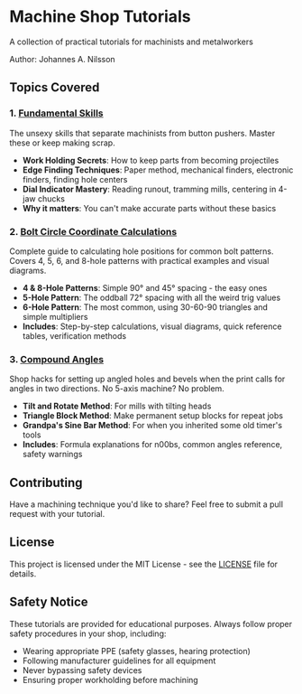 # Machine Shop Tutorials

A collection of practical tutorials for machinists and metalworkers

Author: Johannes A. Nilsson

## Topics Covered

### 1. [Fundamental Skills](./fundamental_skills/README.md)

The unsexy skills that separate machinists from button pushers. Master these or keep making scrap.

- **Work Holding Secrets**: How to keep parts from becoming projectiles
- **Edge Finding Techniques**: Paper method, mechanical finders, electronic finders, finding hole centers
- **Dial Indicator Mastery**: Reading runout, tramming mills, centering in 4-jaw chucks
- **Why it matters**: You can't make accurate parts without these basics

### 2. [Bolt Circle Coordinate Calculations](./bolt_circle_coordinates/README.md)

Complete guide to calculating hole positions for common bolt patterns. Covers 4, 5, 6, and 8-hole patterns with practical examples and visual diagrams.

- **4 & 8-Hole Patterns**: Simple 90° and 45° spacing - the easy ones
- **5-Hole Pattern**: The oddball 72° spacing with all the weird trig values
- **6-Hole Pattern**: The most common, using 30-60-90 triangles and simple multipliers
- **Includes**: Step-by-step calculations, visual diagrams, quick reference tables, verification methods

### 3. [Compound Angles](./compound_angles/README.md)

Shop hacks for setting up angled holes and bevels when the print calls for angles in two directions. No 5-axis machine? No problem.

- **Tilt and Rotate Method**: For mills with tilting heads
- **Triangle Block Method**: Make permanent setup blocks for repeat jobs
- **Grandpa's Sine Bar Method**: For when you inherited some old timer's tools
- **Includes**: Formula explanations for n00bs, common angles reference, safety warnings

## Contributing

Have a machining technique you'd like to share? Feel free to submit a pull request with your tutorial.

## License

This project is licensed under the MIT License - see the [LICENSE](LICENSE) file for details.

## Safety Notice

These tutorials are provided for educational purposes. Always follow proper safety procedures in your shop, including:

- Wearing appropriate PPE (safety glasses, hearing protection)
- Following manufacturer guidelines for all equipment
- Never bypassing safety devices
- Ensuring proper workholding before machining
